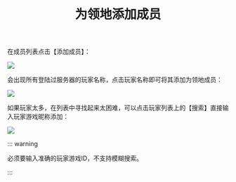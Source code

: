 ﻿---
title: 为领地添加成员
createTime: 2025/03/14 09:16:19
permalink: /doc/player/member/add/
---

在成员列表点击【添加成员】：

![](/player/member/add/1.png)

会出现所有登陆过服务器的玩家名称，点击玩家名称即可将其添加为领地成员：

![](/player/member/add/2.png)

如果玩家太多，在列表中寻找起来太困难，可以点击玩家列表上的【搜索】直接输入玩家游戏昵称添加：

![](/player/member/add/3.png)

::: warning

必须要输入准确的玩家游戏ID，不支持模糊搜索。

:::



